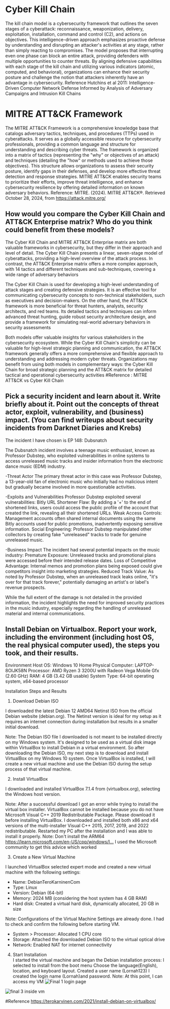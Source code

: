 # Cyber Kill Chain

The kill chain model is a cybersecurity framework that outlines the seven stages of a cyberattack: reconnaissance, weaponization, delivery, exploitation, installation, command and control (C2), and actions on objectives. 
This intelligence-driven approach emphasizes proactive defense by understanding and disrupting an attacker's activities at any stage, rather than simply reacting to compromises. 
The model proposes that interrupting even one phase can block an entire attack, providing defenders with multiple opportunities to counter threats. 
By aligning defensive capabilities with each stage of the kill chain and utilizing various indicators (atomic, computed, and behavioral), organizations can enhance their security posture and challenge the notion that attackers inherently have an advantage in cybersecurity.
Reference Hutchins et al 2011: Intelligence-Driven Computer Network Defense Informed by Analysis of Adversary Campaigns and Intrusion Kill Chains 

# MITRE ATT&CK Framework

The MITRE ATT&CK Framework is a comprehensive knowledge base that catalogs adversary tactics, techniques, and procedures (TTPs) used in cyberattacks.
 It serves as a globally accessible resource for cybersecurity professionals, providing a common language and structure for understanding and describing cyber threats. 
The framework is organized into a matrix of tactics (representing the "why" or objectives of an attack) and techniques (detailing the "how" or methods used to achieve those objectives). This structure allows organizations to assess their security posture, identify gaps in their defenses, and develop more effective threat detection and response strategies.
MITRE ATT&CK enables security teams to prioritize their efforts, improve threat intelligence, and enhance cybersecurity resilience by offering detailed information on known adversary behaviors.
Reference: MITRE. (2024). MITRE ATT&CK®. Retrieved October 28, 2024, from https://attack.mitre.org/

## How would you compare the Cyber Kill Chain and ATT&CK Enterprise matrix? Who do you think could benefit from these models?

The Cyber Kill Chain and MITRE ATT&CK Enterprise matrix are both valuable frameworks in cybersecurity, but they differ in their approach and level of detail. The Cyber Kill Chain presents a linear, seven-stage model of cyberattacks, providing a high-level overview of the attack process. In contrast, the ATT&CK Enterprise matrix offers a more complex  approach, with 14 tactics and different techniques and sub-techniques, covering a wide range of adversary behaviors

The Cyber Kill Chain is used for developing a high-level understanding of attack stages and creating defensive strategies. It is an effective tool for communicating cybersecurity concepts to non-technical stakeholders, such as executives and decision-makers. On the other hand, the ATT&CK framework is more beneficial for threat hunters, analysts, security architects, and red teams. Its detailed tactics and techniques can inform advanced threat hunting, guide robust security architecture design, and provide a framework for simulating real-world adversary behaviors in security assessments

Both models offer valuable insights for various stakeholders in the cybersecurity ecosystem. While the Cyber Kill Chain's simplicity can be valuable for high-level strategic planning and communication, the ATT&CK framework generally offers a more comprehensive and flexible approach to understanding and addressing modern cyber threats. Organizations may benefit from using both models in complementary ways: the Cyber Kill Chain for broad strategic planning and the ATT&CK matrix for detailed tactical and operational cybersecurity activities
#Reference : MITRE ATT&CK vs Cyber Kill Chain

## Pick a security incident and learn about it. Write briefly about it. Point out the concepts of threat actor, exploit, vulnerability, and (business) impact. (You can find writeups about security incidents from Darknet Diaries and Krebs)
The incident I have chosen is EP 148: Dubsnatch

The Dubsnatch incident involves a teenage music enthusiast, known as Professor Dubstep, who exploited vulnerabilities in online systems to access unreleased music tracks and insider information from the electronic dance music (EDM) industry.

-Threat Actor
The primary threat actor in this case was Professor Dubstep, a 13-year-old fan of electronic music who initially had no malicious intent but gradually became involved in more questionable activities.

-Exploits and Vulnerabilities
Professor Dubstep exploited several vulnerabilities:
Bitly URL Shortener Flaw: By adding a '+' to the end of shortened links, users could access the public profile of the account that created the link, revealing all their shortened URLs.
Weak Access Controls: Management accounts often shared internal documents using the same Bitly accounts used for public promotions, inadvertently exposing sensitive information.
Social Engineering: Professor Dubstep manipulated other collectors by creating fake "unreleased" tracks to trade for genuine unreleased music.

-Business Impact
The incident had several potential impacts on the music industry:
Premature Exposure: Unreleased tracks and promotional plans were accessed before their intended release dates.
Loss of Competitive Advantage: Internal memos and promotion plans being exposed could give competitors insight into marketing strategies.
Reduced Track Value: As noted by Professor Dubstep, when an unreleased track leaks online, "it's over for that track forever," potentially damaging an artist's or label's revenue prospects.

While the full extent of the damage is not detailed in the provided information, the incident highlights the need for improved security practices in the music industry, especially regarding the handling of unreleased material and internal communications.

## Install Debian on Virtualbox. Report your work, including the environment (including host OS, the real physical computer used), the steps you took, and their results.

Environment
Host OS: Windows 10 Home
Physical Computer: LAPTOP-8OIJK58N
Processor: AMD Ryzen 3 3200U with Radeon Vega Mobile Gfx (2.60 GHz)
RAM: 4 GB (3.42 GB usable)
System Type: 64-bit operating system, x64-based processor

Installation Steps and Results

1. Download Debian ISO

I downloaded the latest Debian 12 AMD64 Netinst ISO from the official Debian website (debian.org). The Netinst version is ideal for my setup as it requires an internet connection during installation but results in a smaller initial download.

Note: The Debian ISO file I downloaded is not meant to be installed directly on my Windows system. It's designed to be used as a virtual disk image within VirtualBox to install Debian in a virtual environment. So after downloading the Debian ISO, my next step is to download and install VirtualBox on my Windows 10 system. Once VirtualBox is installed, I will create a new virtual machine and use the Debian ISO during the setup process of that virtual machine.


2. Install VirtualBox

I downloaded and installed VirtualBox 7.1.4 from (virtualbox.org), selecting the Windows host version.

Note: After a successful download I got an error while trying to install the virtual box installer.
VirtualBox cannot be installed because you do not have Microsoft Visual C++ 2019 Redistributable Package. Please download it before installing VirtualBox.
I downloaded and installed both x86 and x64 versions of the multi-installer Visual C++ 2015, 2017, 2019, and 2022 redistributable. Restarted my PC after the installation and I was able to install it properly. Note: Don't install the ARM64 https://learn.microsoft.com/en-US/cpp/windows/l…
I used the Microsoft community to get this advice which worked

3. Create a New Virtual Machine

I launched VirtualBox selected expert mode and created a new virtual machine with the following settings:
- Name: DebianTeroKarninenCom
- Type: Linux
- Version: Debian (64-bit)
- Memory: 2024 MB (considering the host system has 4 GB RAM)
- Hard disk: Created a virtual hard disk, dynamically allocated, 20 GB in size

Note: Configurations of the Virtual Machine Settings are already done. I had to check and confirm the following before starting VM. 
- System > Processor: Allocated 1 CPU core
- Storage: Attached the downloaded Debian ISO to the virtual optical drive
- Network: Enabled NAT for internet connectivity

4. Start Installation   
I started the virtual machine and began the Debian installation process:
I selected to install from the boot menu
Choose the language(English), location, and keyboard layout. 
Created a user name (Lornah123) 
I created the login name (Lornah)and password.
 Note: At this point, I can access my VM
![Final 1  login page](https://github.com/user-attachments/assets/9c9e9e18-7e2a-4396-9eaa-4360bd16e5a0)

![final 3  inside vm](https://github.com/user-attachments/assets/e5ddda36-c686-45a4-b6e9-345805fef380)


#Reference https://terokarvinen.com/2021/install-debian-on-virtualbox/

